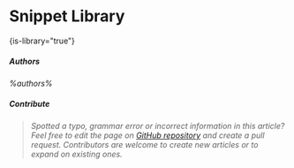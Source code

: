 # Snippet Library

{is-library="true"}

<snippet id="footer">

<var name="authors" value=""/>

##### Authors

%authors%

##### Contribute

> Spotted a typo, grammar error or incorrect information in this article? Feel free to edit the page
> on [GitHub repository](https://github.com/kipr/libwallaby/issues) and create a pull request.
> Contributors are welcome to create new articles or to expand on existing ones.
> 
</snippet>